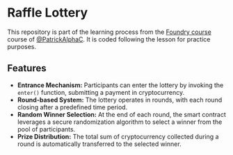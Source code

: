 # Raffle Lottery
This repository is part of the learning process from the [Foundry course](https://github.com/Cyfrin/foundry-full-course-f23) course of [@PatrickAlphaC](https://github.com/PatrickAlphaC). It is coded following the lesson for practice purposes.


## Features

- **Entrance Mechanism:** Participants can enter the lottery by invoking the `enter()` function, submitting a payment in cryptocurrency.
- **Round-based System:** The lottery operates in rounds, with each round closing after a predefined time period.
- **Random Winner Selection:** At the end of each round, the smart contract leverages a secure randomization algorithm to select a winner from the pool of participants.
- **Prize Distribution:** The total sum of cryptocurrency collected during a round is automatically transferred to the selected winner.

